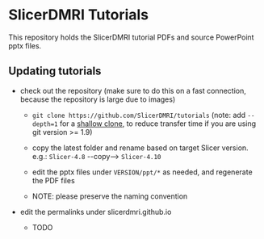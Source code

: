 # SlicerDMRI Tutorials

This repository holds the SlicerDMRI tutorial PDFs and source PowerPoint pptx files.

## Updating tutorials

- check out the repository (make sure to do this on a fast connection, because the repository is large due to images)
  - `git clone https://github.com/SlicerDMRI/tutorials`
    (note: add `--depth=1` for a [shallow clone](https://git-scm.com/docs/git-clone#git-clone---depthltdepthgt), to reduce transfer time if you are using
    git version >= 1.9)
    
  - copy the latest folder and rename based on target Slicer version. e.g.: `Slicer-4.8` --copy--> `Slicer-4.10`
  - edit the pptx files under `VERSION/ppt/*` as needed, and regenerate the PDF files
  - NOTE: please preserve the naming convention
  
- edit the permalinks under slicerdmri.github.io
  - TODO
